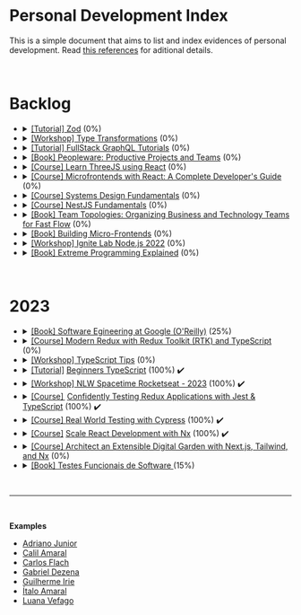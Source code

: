 # Personal Development Index

This is a simple document that aims to list and index evidences of personal development. Read [this references](./docs/references.md) for aditional details.

</br>

<h1>Backlog</h1>
<ul>
  <li>
    <details> 
      <summary>
        <a href="https://www.totaltypescript.com/tutorials/zod">[Tutorial] Zod</a> (0%)
      </summary>
      <ul>
        <li>
          Started: 
        </li>
        <li>
          Finished:
        </li>
      </ul>
      </details>
  </li>
  <li>
    <details> 
      <summary>
        <a href="https://www.totaltypescript.com/workshops/type-transformations">[Workshop] Type Transformations</a> (0%)
      </summary>
      <ul>
        <li>
          Started: 
        </li>
        <li>
          Finished:
        </li>
      </ul>f
  </li>
  <li>
    <details> 
      <summary>
        <a href="https://hasura.io/learn/">[Tutorial] FullStack GraphQL Tutorials</a> (0%)
      </summary>
      <ul>
        <li>
          Started: 
        </li>
        <li>
          Finished:
        </li>
      </ul>
      </details>
  </li>
  <li>
    <details> 
      <summary>
        <a href="https://www.amazon.com.br/Peopleware-Productive-Projects-Tom-DeMarco/dp/0321934113">[Book] Peopleware: Productive Projects and Teams</a> (0%)
      </summary>
      <ul>
        <li>
          Started: 
        </li>
        <li>
          Finished:
        </li>
      </ul>
      </details>
  </li>
  <li>
    <details> 
    <summary>
      <a href="https://github.com/amaralc/learn-threejs-using-react">[Course] Learn ThreeJS using React</a> (0%)
    </summary>
    <ul>
        <li>
          Started: 
        </li>
        <li>
          Finished:
        </li>
      </ul>
    </details>
  </li>
  <li>
    <details> 
    <summary>
      <a href="https://github.com/amaralc/microfrontends-with-react">[Course] Microfrontends with React: A Complete Developer's Guide</a> (0%)
    </summary>
    <ul>
        <li>
          Started: 2022-11-10
        </li>
        <li>
          Finished:
        </li>
      </ul>
    </details>
  </li>
  <li>
    <details> 
    <summary>
      <a href="https://github.com/amaralc/systems-design-fundamentals-notes">[Course] Systems Design Fundamentals</a> (0%)
    </summary>
    <ul>
      <li>
        Started: 2022-12-11
      </li>
      <li>
        Finished:
      </li>
    </ul>
    </details>
  </li>
  <li>
    <details> 
      <summary>
        <a href="https://github.com/amaralc/nestjs-fundamentals">[Course] NestJS Fundamentals</a> (0%)
      </summary>
      <ul>
        <li>
          Started: 2022-11-26
        </li>
        <li>
          Finished:
        </li>
      </ul>
    </details>
  </li>
  <li>
    <details> 
    <summary>
      <a href="https://docs.google.com/document/d/1-61PDnyvwtDovGyJWh2ZxFKRffzUxFheF41_2WTMWpU/edit?usp=share_link">[Book] Team Topologies: Organizing Business and Technology Teams for Fast Flow</a> (0%)
    </summary>
    <ul>
      <li>
        Started: 
      </li>
      <li>
        Finished:
      </li>
    </ul>
    </details>
  </li>
   <li>
    <details> 
    <summary>
      <a href="https://docs.google.com/document/d/1Lhxslykqxw0it2yzYy-AELPS-VwzoMoi69FlQB11UXc/edit?usp=share_link">[Book] Building Micro-Frontends</a> (0%)
    </summary>
    <ul>
      <li>
        Started: 
      </li>
      <li>
        Finished:
      </li>
    </ul>
    </details>
  </li>
  <li>
    <details> 
    <summary>
      <a href="https://github.com/amaralc/2022-course-rocketseat-ignite-lab-nodejs">[Workshop] Ignite Lab Node.js 2022</a> (0%)
    </summary>
    <ul>
      <li>
        Started: 
      </li>
      <li>
        Finished: 
      </li>
    </ul>
    </details>
  </li>
  <li>
    <details> 
    <summary>
      <a href="https://docs.google.com/document/d/11H4p8mdh9XqysuJRMCgnANQ6WLe_93aPJqMJi-tC13E/edit?usp=share_link">[Book] Extreme Programming Explained</a> (0%)
    </summary>
    <ul>
      <li>
        Started: 
      </li>
      <li>
        Finished: 
      </li>
    </ul>
    </details>
  </li>
</ul>
</br>

<h1>2023</h1>
<ul>
  <li>
    <details> 
      <summary>
        <a href="https://github.com/gabrieldezena10/personal-development-index/tree/book/software-engineering-at-google/books/SoftwareEngineeringAtGoogle"> [Book] Software Egineering at Google (O'Reilly)</a> (25%) 
      </summary>
      <ul>
        <li>
          Started: 20/06/2023
        </li>
        <li>
          Finished: 
        </li>
      </ul>
      </details>
  </li> 
        
  <li>
    <details> 
      <summary>
        <a href="https://egghead.io/courses/modern-redux-with-redux-toolkit-rtk-and-typescript-64f243c8">[Course] Modern Redux with Redux Toolkit (RTK) and TypeScript</a> (0%)
      </summary>
      <ul>
        <li>
          Started: 
        </li>
        <li>
          Finished:
        </li>
      </ul>
      </details>
  </li>     
    <li>
    <details> 
      <summary>
        <a href="https://www.totaltypescript.com/tips">[Workshop] TypeScript Tips</a> (0%)
      </summary>
      <ul>
        <li>
          Started: 
        </li>
        <li>
          Finished:
        </li>
      </ul>
      </details>
  </li>
   <li>
    <details> 
      <summary>
        <a href="https://www.totaltypescript.com/tutorials/beginners-typescript">[Tutorial]</a> <a href="https://github.com/gabrieldezena10/personal-development-index/tree/course/beginners-typescript">Beginners TypeScript</a> (100%) ✔️
      </summary>
      <ul>
        <li>
          Started: 16/05/2023
        </li>
        <li>
          Finished: 18/06/2023
        </li>
      </ul>
      </details>
  </li>

  <li>
      <details> 
    <summary>
      <a href="https://github.com/gabrieldezena10/nlw-rocketseat">[Workshop] NLW Spacetime Rocketseat - 2023</a> (100%)  ✔️
    </summary>
    <ul>
      <li>
        Started: 16/05/2023
      </li>
      <li>
        Finished: 18/06/2023
      </li>
    </ul>
    </details>
  </li>
  
  <li>
      <details> 
    <summary>
      <a href="https://egghead.io/courses/confidently-testing-redux-applications-with-jest-typescript-16e17d9b">[Course] </a> <a href="https://github.com/gabrieldezena10/personal-development-index/tree/course/confidently-testing-redux-app-with-jest-and-ts"> Confidently Testing Redux Applications with Jest & TypeScript<a> (100%)  ✔️
    </summary>
    <ul>
      <li>
        Started: 02/06/2023
      </li>
      <li>
        Finished: 02/06/2023
      </li>
    </ul>
    </details>
  </li>

  <li>
    <details> 
      <summary>
        <a href="https://learn.cypress.io/">[Course] </a> <a href="https://github.com/gabrieldezena10/personal-development-index/tree/course/real-world-testing-with-cypress">Real World Testing with Cypress</a> (100%) ✔️
      </summary>
      <ul>
        <li>
          Started: 15/05/2023
        </li>
        <li>
          Finished:16/05/2023
        </li>
      </ul>
      </details>
  </li>   

  <li>
    <details> 
      <summary>
        <a href="https://egghead.io/courses/scale-react-development-with-nx-4038">[Course]</a> <a href="https://github.com/gabrieldezena10/personal-development-index/tree/course-scale-react-dev-with-nx">Scale React Development with Nx</a> (100%) ✔️
      </summary>
      <ul>
        <li>
          Started: 11/05/2023
        </li>
        <li>
          Finished: 15/05/2023
        </li>
      </ul>
      </details>
  </li>
  
  <li>
    <details> 
      <summary>
        <a href="https://egghead.io/courses/architect-an-extensible-digital-garden-with-next-js-tailwind-and-nx-53f7628f">[Course] Architect an Extensible Digital Garden with Next.js, Tailwind, and Nx</a> (0%)
      </summary>
      <ul>
        <li>
          Started: 
        </li>
        <li>
          Finished:
        </li>
      </ul>
      </details>
  </li>

  <li>
    <details> 
      <summary>
        <a href=""> [Book] Testes Funcionais de Software </a> (15%) 
      </summary>
      <ul>
        <li>
          Started: 30/05/2023
        </li>
        <li>
          Finished: 
        </li>
      </ul>
      </details>
  </li> 

</ul>
</br>


<hr/>

</br>

<strong>Examples</strong>

- [Adriano Junior](https://github.com/adrianodev97/personal-development-index)
- [Calil Amaral](https://github.com/amaralc/courses-and-bootcamps)
- [Carlos Flach](https://github.com/carlosaflach/personal-development-index)
- [Gabriel Dezena](https://github.com/gabrieldezena10/personal-development-index)
- [Guilherme Irie](https://github.com/GuilhermeIrie/personal-development-evolution)
- [Ítalo Amaral](https://github.com/ItaloRAmaral/personal-development-index)
- [Luana Vefago](https://github.com/luanavfg/personal-development-index)
